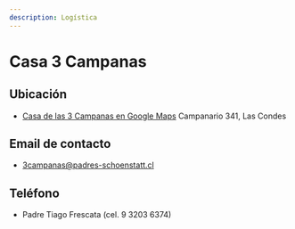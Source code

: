 ```yaml
---
description: Logística
---
```


# Casa 3 Campanas

## Ubicación

* [Casa de las 3 Campanas en Google Maps](https://goo.gl/maps/2u7z2xVX94N2) Campanario 341, Las Condes

## Email de contacto

* 3campanas@padres-schoenstatt.cl

## Teléfono

* Padre Tiago Frescata \(cel. 9 3203 6374\)

